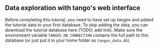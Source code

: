 Data exploration with tango's web interface
-------------------------------------------


Before completing this tutorial, you need to have set up _tangos_ and added the 
tutorial data to your first database. To skip adding the data, you can download the
tutorial database here (TODO: add link). Make sure the environment variable `TANGOS_DB_CONNECTION` 
contains the full path to this database (or just put it in your home folder as
`tangos_data.db`). 

